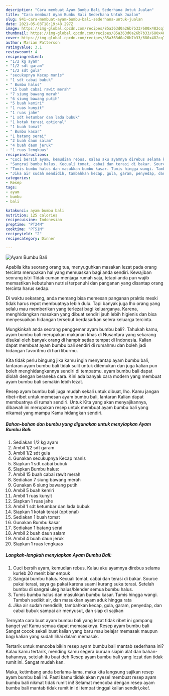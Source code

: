 ```yaml
---
description: "Cara membuat Ayam Bumbu Bali Sederhana Untuk Jualan"
title: "Cara membuat Ayam Bumbu Bali Sederhana Untuk Jualan"
slug: 941-cara-membuat-ayam-bumbu-bali-sederhana-untuk-jualan
date: 2021-05-03T18:19:48.297Z
image: https://img-global.cpcdn.com/recipes/85a363d0a26b7b33/680x482cq70/ayam-bumbu-bali-foto-resep-utama.jpg
thumbnail: https://img-global.cpcdn.com/recipes/85a363d0a26b7b33/680x482cq70/ayam-bumbu-bali-foto-resep-utama.jpg
cover: https://img-global.cpcdn.com/recipes/85a363d0a26b7b33/680x482cq70/ayam-bumbu-bali-foto-resep-utama.jpg
author: Marian Patterson
ratingvalue: 3.1
reviewcount: 4
recipeingredient:
- "1/2 kg ayam"
- "1/2 sdt garam"
- "1/2 sdt gula"
- "secukupnya Kecap manis"
- "1 sdt cabai bubuk"
- " Bumbu halus"
- "15 buah cabai rawit merah"
- "7 siung bawang merah"
- "6 siung bawang putih"
- "5 buah kemiri"
- "1 ruas kunyit"
- "1 ruas jahe"
- "1 sdt ketumbar dan lada bubuk"
- "1 kotak terasi optional"
- "1 buah tomat"
- " Bumbu kasar"
- "1 batang serai"
- "2 buah daun salam"
- "4 buah daun jeruk"
- "1 ruas lengkuas"
recipeinstructions:
- "Cuci bersih ayam, kemudian rebus. Kalau aku ayamnya direbus selama kurleb 20 menit biar empuk"
- "Sangrai bumbu halus. Kecuali tomat, cabai dan terasi di bakar. Source pakai terasi, saya ga pakai karena suami kurang suka terasi. Setelah bumbu di sangrai uleg halus/blender semua bumbu halus."
- "Tumis bumbu halus dan masukkan bumbu kasar. Tumis hingga wangi. Tambah sedikit air, dan masukkan ayam aduk hingga rata"
- "Jika air sudah mendidih, tambahkan kecap, gula, garam, penyedap, dan cabai bubuk sampai air menyusut, dan siap di sajikan"
categories:
- Resep
tags:
- ayam
- bumbu
- bali

katakunci: ayam bumbu bali 
nutrition: 125 calories
recipecuisine: Indonesian
preptime: "PT24M"
cooktime: "PT51M"
recipeyield: "2"
recipecategory: Dinner

---
```



![Ayam Bumbu Bali](https://img-global.cpcdn.com/recipes/85a363d0a26b7b33/680x482cq70/ayam-bumbu-bali-foto-resep-utama.jpg)

Apabila kita seorang orang tua, menyuguhkan masakan lezat pada orang tercinta merupakan hal yang memuaskan bagi anda sendiri. Kewajiban seorang istri Tidak cuman menjaga rumah saja, tetapi anda pun wajib memastikan kebutuhan nutrisi terpenuhi dan panganan yang disantap orang tercinta harus sedap.

Di waktu  sekarang, anda memang bisa memesan panganan praktis meski tidak harus repot membuatnya lebih dulu. Tapi banyak juga lho orang yang selalu mau memberikan yang terlezat bagi keluarganya. Karena, menghidangkan masakan yang dibuat sendiri jauh lebih higienis dan bisa menyesuaikan hidangan tersebut berdasarkan selera keluarga tercinta. 



Mungkinkah anda seorang penggemar ayam bumbu bali?. Tahukah kamu, ayam bumbu bali merupakan makanan khas di Nusantara yang sekarang disukai oleh banyak orang di hampir setiap tempat di Indonesia. Kalian dapat membuat ayam bumbu bali sendiri di rumahmu dan boleh jadi hidangan favoritmu di hari liburmu.

Kita tidak perlu bingung jika kamu ingin menyantap ayam bumbu bali, lantaran ayam bumbu bali tidak sulit untuk ditemukan dan juga kalian pun boleh menghidangkannya sendiri di tempatmu. ayam bumbu bali dapat diolah dengan beraneka cara. Kini ada banyak cara modern yang membuat ayam bumbu bali semakin lebih lezat.

Resep ayam bumbu bali juga mudah sekali untuk dibuat, lho. Kamu jangan ribet-ribet untuk memesan ayam bumbu bali, lantaran Kalian dapat membuatnya di rumah sendiri. Untuk Kita yang akan menyajikannya, dibawah ini merupakan resep untuk membuat ayam bumbu bali yang nikamat yang mampu Kamu hidangkan sendiri.

<!--inarticleads1-->

##### Bahan-bahan dan bumbu yang digunakan untuk menyiapkan Ayam Bumbu Bali:

1. Sediakan 1/2 kg ayam
1. Ambil 1/2 sdt garam
1. Ambil 1/2 sdt gula
1. Gunakan secukupnya Kecap manis
1. Siapkan 1 sdt cabai bubuk
1. Siapkan  Bumbu halus:
1. Ambil 15 buah cabai rawit merah
1. Sediakan 7 siung bawang merah
1. Gunakan 6 siung bawang putih
1. Ambil 5 buah kemiri
1. Ambil 1 ruas kunyit
1. Siapkan 1 ruas jahe
1. Ambil 1 sdt ketumbar dan lada bubuk
1. Siapkan 1 kotak terasi (optional)
1. Sediakan 1 buah tomat
1. Gunakan  Bumbu kasar
1. Sediakan 1 batang serai
1. Ambil 2 buah daun salam
1. Ambil 4 buah daun jeruk
1. Siapkan 1 ruas lengkuas




<!--inarticleads2-->

##### Langkah-langkah menyiapkan Ayam Bumbu Bali:

1. Cuci bersih ayam, kemudian rebus. Kalau aku ayamnya direbus selama kurleb 20 menit biar empuk
1. Sangrai bumbu halus. Kecuali tomat, cabai dan terasi di bakar. Source pakai terasi, saya ga pakai karena suami kurang suka terasi. Setelah bumbu di sangrai uleg halus/blender semua bumbu halus.
1. Tumis bumbu halus dan masukkan bumbu kasar. Tumis hingga wangi. Tambah sedikit air, dan masukkan ayam aduk hingga rata
1. Jika air sudah mendidih, tambahkan kecap, gula, garam, penyedap, dan cabai bubuk sampai air menyusut, dan siap di sajikan




Ternyata cara buat ayam bumbu bali yang lezat tidak ribet ini gampang banget ya! Kamu semua dapat memasaknya. Resep ayam bumbu bali Sangat cocok sekali buat kalian yang baru mau belajar memasak maupun bagi kalian yang sudah lihai dalam memasak.

Tertarik untuk mencoba bikin resep ayam bumbu bali mantab sederhana ini? Kalau kamu tertarik, mending kamu segera buruan siapin alat dan bahan-bahannya, setelah itu buat deh Resep ayam bumbu bali yang lezat dan tidak rumit ini. Sangat mudah kan. 

Maka, ketimbang anda berlama-lama, maka kita langsung sajikan resep ayam bumbu bali ini. Pasti kamu tiidak akan nyesel membuat resep ayam bumbu bali nikmat tidak rumit ini! Selamat mencoba dengan resep ayam bumbu bali mantab tidak rumit ini di tempat tinggal kalian sendiri,oke!.

